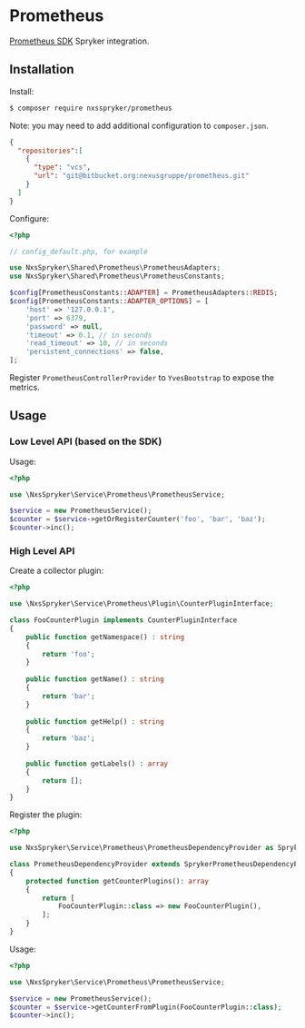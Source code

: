 # Prometheus

[Prometheus SDK](https://github.com/Jimdo/prometheus_client_php) Spryker integration.

## Installation

Install:

```bash
$ composer require nxsspryker/prometheus
```

Note: you may need to add additional configuration to `composer.json`.
```json
{
  "repositories":[
    {
      "type": "vcs",
      "url": "git@bitbucket.org:nexusgruppe/prometheus.git"
    }
  ]
}
```

Configure:
```php
<?php

// config_default.php, for example

use NxsSpryker\Shared\Prometheus\PrometheusAdapters;
use NxsSpryker\Shared\Prometheus\PrometheusConstants;

$config[PrometheusConstants::ADAPTER] = PrometheusAdapters::REDIS;
$config[PrometheusConstants::ADAPTER_OPTIONS] = [
    'host' => '127.0.0.1',
    'port' => 6379,
    'password' => null,
    'timeout' => 0.1, // in seconds
    'read_timeout' => 10, // in seconds
    'persistent_connections' => false,
];
```


Register `PrometheusControllerProvider` to `YvesBootstrap` to expose the metrics.

## Usage

### Low Level API (based on the SDK)

Usage:

```php
<?php 

use \NxsSpryker\Service\Prometheus\PrometheusService;

$service = new PrometheusService(); 
$counter = $service->getOrRegisterCounter('foo', 'bar', 'baz');
$counter->inc();
```

### High Level API

Create a collector plugin:
```php
<?php

use \NxsSpryker\Service\Prometheus\Plugin\CounterPluginInterface;

class FooCounterPlugin implements CounterPluginInterface
{
    public function getNamespace() : string
    {
        return 'foo';
    }
    
    public function getName() : string
    {
        return 'bar';
    }
    
    public function getHelp() : string
    {
        return 'baz';
    }
    
    public function getLabels() : array
    {
        return [];    
    }
}
```

Register the plugin:

```php
<?php

use NxsSpryker\Service\Prometheus\PrometheusDependencyProvider as SprykerPrometheusDependencyProvider;

class PrometheusDependencyProvider extends SprykerPrometheusDependencyProvider
{
    protected function getCounterPlugins(): array
    {
        return [
            FooCounterPlugin::class => new FooCounterPlugin(),
        ];
    }
}
```

Usage:

```php
<?php 

use \NxsSpryker\Service\Prometheus\PrometheusService;

$service = new PrometheusService(); 
$counter = $service->getCounterFromPlugin(FooCounterPlugin::class);
$counter->inc();
```

